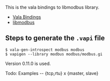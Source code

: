 This is the vala bindings to libmodbus library.

 * [Vala Bindings](http://live.gnome.org/Vala/Bindings)
 * [libmodbus](https://launchpad.net/libmodbus)

## Steps to generate the `.vapi` file

    $ vala-gen-introspect modbus modbus
    $ vapigen --library modbus modbus/modbus.gi

Version 0.11.0 is used.

Todo: Examples -- {tcp,rtu} x {master, slave}
